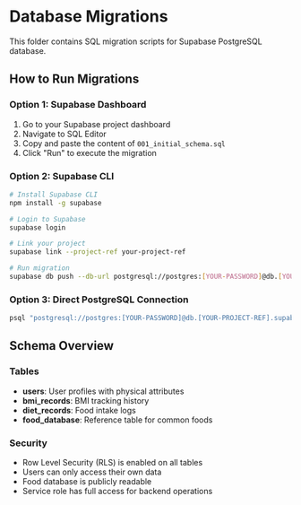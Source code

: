 # Database Migrations

This folder contains SQL migration scripts for Supabase PostgreSQL database.

## How to Run Migrations

### Option 1: Supabase Dashboard
1. Go to your Supabase project dashboard
2. Navigate to SQL Editor
3. Copy and paste the content of `001_initial_schema.sql`
4. Click "Run" to execute the migration

### Option 2: Supabase CLI
```bash
# Install Supabase CLI
npm install -g supabase

# Login to Supabase
supabase login

# Link your project
supabase link --project-ref your-project-ref

# Run migration
supabase db push --db-url postgresql://postgres:[YOUR-PASSWORD]@db.[YOUR-PROJECT-REF].supabase.co:5432/postgres
```

### Option 3: Direct PostgreSQL Connection
```bash
psql "postgresql://postgres:[YOUR-PASSWORD]@db.[YOUR-PROJECT-REF].supabase.co:5432/postgres" < migrations/001_initial_schema.sql
```

## Schema Overview

### Tables
- **users**: User profiles with physical attributes
- **bmi_records**: BMI tracking history
- **diet_records**: Food intake logs
- **food_database**: Reference table for common foods

### Security
- Row Level Security (RLS) is enabled on all tables
- Users can only access their own data
- Food database is publicly readable
- Service role has full access for backend operations
